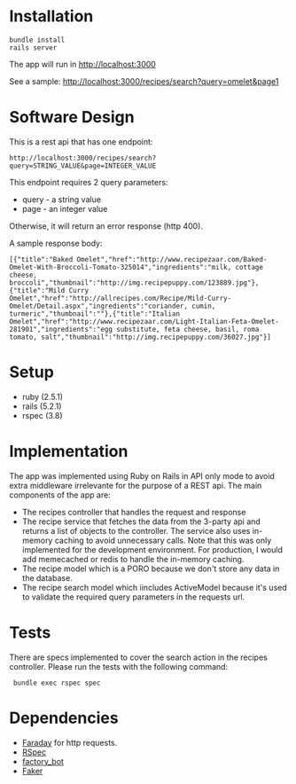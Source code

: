 # Installation

```
bundle install
rails server
```

The app will run in [http://localhost:3000](http://localhost:3000)

See a sample: [http://localhost:3000/recipes/search?query=omelet&page1](http://localhost:3000/recipes/search?query=omelet&page1)

# Software Design

This is a rest api that has one endpoint:

```
http://localhost:3000/recipes/search?query=STRING_VALUE&page=INTEGER_VALUE
```

This endpoint requires 2 query parameters:

- query - a string value
- page - an integer value

Otherwise, it will return an error response (http 400).

A sample response body:

```
[{"title":"Baked Omelet","href":"http://www.recipezaar.com/Baked-Omelet-With-Broccoli-Tomato-325014","ingredients":"milk, cottage cheese, broccoli","thumbnail":"http://img.recipepuppy.com/123889.jpg"},{"title":"Mild Curry Omelet","href":"http://allrecipes.com/Recipe/Mild-Curry-Omelet/Detail.aspx","ingredients":"coriander, cumin, turmeric","thumbnail":""},{"title":"Italian Omelet","href":"http://www.recipezaar.com/Light-Italian-Feta-Omelet-281901","ingredients":"egg substitute, feta cheese, basil, roma tomato, salt","thumbnail":"http://img.recipepuppy.com/36027.jpg"}]
```

# Setup

- ruby (2.5.1)
- rails (5.2.1)
- rspec (3.8)

# Implementation

The app was implemented using Ruby on Rails in API only mode to avoid extra middleware irrelevante for the purpose of a REST api. The main components of the app are:

- The recipes controller that handles the request and response
- The recipe service that fetches the data from the 3-party api and returns a list of objects to the controller. The service also uses in-memory caching to avoid unnecessary calls. Note that this was only implemented for the development environment. For production, I would add memecached or redis to handle the in-memory caching.
- The recipe model which is a PORO because we don't store any data in the database.
- The recipe search model which iincludes ActiveModel because it's used to validate the required query parameters in the requests url.

# Tests

There are specs implemented to cover the search action in the recipes controller. Please run the tests with the following command:

```
 bundle exec rspec spec
```

# Dependencies

- [Faraday](https://github.com/lostisland/faraday) for http requests.
- [RSpec](https://github.com/rspec/rspec-rails)
- [factory_bot](https://github.com/thoughtbot/factory_bot)
- [Faker](https://github.com/stympy/faker)
